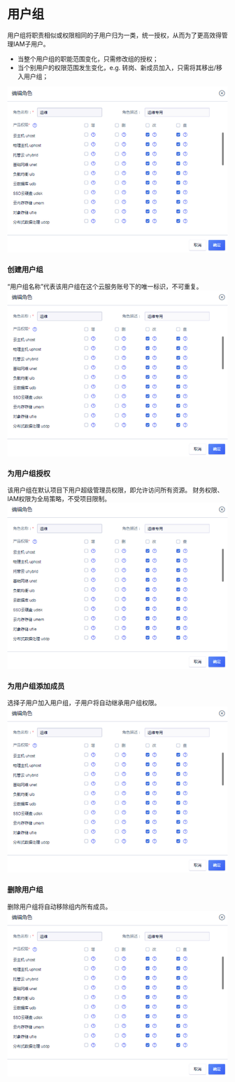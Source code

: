 

# 用户组

用户组将职责相似或权限相同的子用户归为一类，统一授权，从而为了更高效得管理IAM子用户。

- 当整个用户组的职能范围变化，只需修改组的授权；
- 当个别用户的权限范围发生变化，e.g. 转岗、新成员加入，只需将其移出/移入用户组；

![](/images/role_20190107144248.png)

### 创建用户组

“用户组名称”代表该用户组在这个云服务账号下的唯一标识，不可重复。
![](/images/role_20190107144248.png)

### 为用户组授权

该用户组在默认项目下用户超级管理员权限，即允许访问所有资源。
财务权限、IAM权限为全局策略，不受项目限制。
![](/images/role_20190107144248.png)

### 为用户组添加成员

选择子用户加入用户组，子用户将自动继承用户组权限。
![](/images/role_20190107144248.png)

### 删除用户组

删除用户组将自动移除组内所有成员。
![](/images/role_20190107144248.png)
